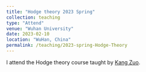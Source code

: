 ```yaml
---
title: "Hodge theory 2023 Spring"
collection: teaching
type: "Attend"
venue: "Wuhan University"
date: 2023-02-10
location: "WuHan, China"
permalink: /teaching/2023-spring-Hodge-Theory
---
```


I attend the Hodge theory course taught by [Kang Zuo](http://mathscinet.ams.org/mathscinet/author?authorId=269893). 